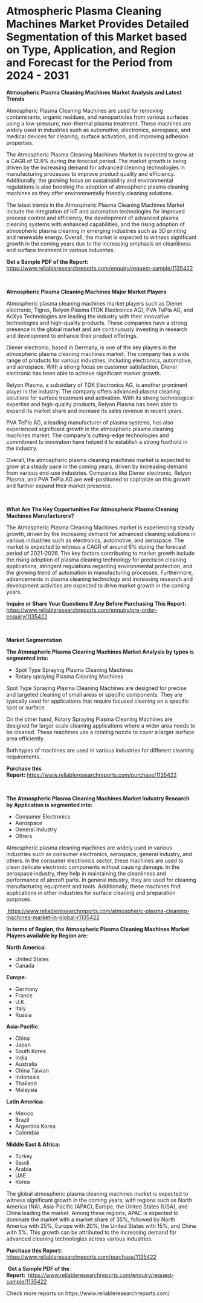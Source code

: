 <p><h1>Atmospheric Plasma Cleaning Machines Market Provides Detailed Segmentation of this Market based on Type, Application, and Region and Forecast for the Period from 2024 - 2031</h1></p><p><strong>Atmospheric Plasma Cleaning Machines Market Analysis and Latest Trends</strong></p>
<p><p>Atmospheric Plasma Cleaning Machines are used for removing contaminants, organic residues, and nanoparticles from various surfaces using a low-pressure, non-thermal plasma treatment. These machines are widely used in industries such as automotive, electronics, aerospace, and medical devices for cleaning, surface activation, and improving adhesion properties.</p><p>The Atmospheric Plasma Cleaning Machines Market is expected to grow at a CAGR of 12.8% during the forecast period. The market growth is being driven by the increasing demand for advanced cleaning technologies in manufacturing processes to improve product quality and efficiency. Additionally, the growing focus on sustainability and environmental regulations is also boosting the adoption of atmospheric plasma cleaning machines as they offer environmentally friendly cleaning solutions.</p><p>The latest trends in the Atmospheric Plasma Cleaning Machines Market include the integration of IoT and automation technologies for improved process control and efficiency, the development of advanced plasma cleaning systems with enhanced capabilities, and the rising adoption of atmospheric plasma cleaning in emerging industries such as 3D printing and renewable energy. Overall, the market is expected to witness significant growth in the coming years due to the increasing emphasis on cleanliness and surface treatment in various industries.</p></p>
<p><strong>Get a Sample PDF of the Report:&nbsp;</strong> <a href="https://www.reliableresearchreports.com/enquiry/request-sample/1135422">https://www.reliableresearchreports.com/enquiry/request-sample/1135422</a></p>
<p>&nbsp;</p>
<p><strong>Atmospheric Plasma Cleaning Machines Major Market Players</strong></p>
<p><p>Atmospheric plasma cleaning machines market players such as Diener electronic, Tigres, Relyon Plasma (TDK Electronics AG), PVA TePla AG, and AcXys Technologies are leading the industry with their innovative technologies and high-quality products. These companies have a strong presence in the global market and are continuously investing in research and development to enhance their product offerings.</p><p>Diener electronic, based in Germany, is one of the key players in the atmospheric plasma cleaning machines market. The company has a wide range of products for various industries, including electronics, automotive, and aerospace. With a strong focus on customer satisfaction, Diener electronic has been able to achieve significant market growth.</p><p>Relyon Plasma, a subsidiary of TDK Electronics AG, is another prominent player in the industry. The company offers advanced plasma cleaning solutions for surface treatment and activation. With its strong technological expertise and high-quality products, Relyon Plasma has been able to expand its market share and increase its sales revenue in recent years.</p><p>PVA TePla AG, a leading manufacturer of plasma systems, has also experienced significant growth in the atmospheric plasma cleaning machines market. The company's cutting-edge technologies and commitment to innovation have helped it to establish a strong foothold in the industry.</p><p>Overall, the atmospheric plasma cleaning machines market is expected to grow at a steady pace in the coming years, driven by increasing demand from various end-use industries. Companies like Diener electronic, Relyon Plasma, and PVA TePla AG are well-positioned to capitalize on this growth and further expand their market presence.</p></p>
<p>&nbsp;</p>
<p><strong>What Are The Key Opportunities For Atmospheric Plasma Cleaning Machines Manufacturers?</strong></p>
<p><p>The Atmospheric Plasma Cleaning Machines market is experiencing steady growth, driven by the increasing demand for advanced cleaning solutions in various industries such as electronics, automotive, and aerospace. The market is expected to witness a CAGR of around 6% during the forecast period of 2021-2026. The key factors contributing to market growth include the rising adoption of plasma cleaning technology for precision cleaning applications, stringent regulations regarding environmental protection, and the growing trend of automation in manufacturing processes. Furthermore, advancements in plasma cleaning technology and increasing research and development activities are expected to drive market growth in the coming years.</p></p>
<p><strong>Inquire or Share Your Questions If Any Before Purchasing This Report:</strong> <a href="https://www.reliableresearchreports.com/enquiry/pre-order-enquiry/1135422">https://www.reliableresearchreports.com/enquiry/pre-order-enquiry/1135422</a></p>
<p>&nbsp;</p>
<p><strong>Market Segmentation</strong></p>
<p><strong>The Atmospheric Plasma Cleaning Machines Market Analysis by types is segmented into:</strong></p>
<p><ul><li>Spot Type Spraying Plasma Cleaning Machines</li><li>Rotary spraying Plasma Cleaning Machines</li></ul></p>
<p><p>Spot Type Spraying Plasma Cleaning Machines are designed for precise and targeted cleaning of small areas or specific components. They are typically used for applications that require focused cleaning on a specific spot or surface.</p><p>On the other hand, Rotary Spraying Plasma Cleaning Machines are designed for larger scale cleaning applications where a wider area needs to be cleaned. These machines use a rotating nozzle to cover a larger surface area efficiently.</p><p>Both types of machines are used in various industries for different cleaning requirements.</p></p>
<p><strong>Purchase this Report:&nbsp;</strong><a href="https://www.reliableresearchreports.com/purchase/1135422">https://www.reliableresearchreports.com/purchase/1135422</a></p>
<p>&nbsp;</p>
<p><strong>The Atmospheric Plasma Cleaning Machines Market Industry Research by Application is segmented into:</strong></p>
<p><ul><li>Consumer Electronics</li><li>Aerospace</li><li>General Industry</li><li>Others</li></ul></p>
<p><p>Atmospheric plasma cleaning machines are widely used in various industries such as consumer electronics, aerospace, general industry, and others. In the consumer electronics sector, these machines are used to clean delicate electronic components without causing damage. In the aerospace industry, they help in maintaining the cleanliness and performance of aircraft parts. In general industry, they are used for cleaning manufacturing equipment and tools. Additionally, these machines find applications in other industries for surface cleaning and preparation purposes.</p></p>
<p><a href="https://www.reliableresearchreports.com/atmospheric-plasma-cleaning-machines-market-in-global-r1135422">&nbsp;https://www.reliableresearchreports.com/atmospheric-plasma-cleaning-machines-market-in-global-r1135422</a></p>
<p><strong>In terms of Region, the Atmospheric Plasma Cleaning Machines Market Players available by Region are:</strong></p>
<p>
    <p> <strong> North America: </strong>
        <ul>
            <li>United States</li>
            <li>Canada</li>
        </ul>
        </p> 
    <p> <strong> Europe: </strong>
        <ul>
            <li>Germany</li>
            <li>France</li>
            <li>U.K.</li>
            <li>Italy</li>
            <li>Russia</li>
        </ul>
        </p> 
    <p> <strong> Asia-Pacific: </strong>
        <ul>
            <li>China</li>
            <li>Japan</li>
            <li>South Korea</li>
            <li>India</li>
            <li>Australia</li>
            <li>China Taiwan</li>
            <li>Indonesia</li>
            <li>Thailand</li>
            <li>Malaysia</li>
        </ul>
        </p> 
    <p> <strong> Latin America: </strong>
        <ul>
            <li>Mexico</li>
            <li>Brazil</li>
            <li>Argentina Korea</li>
            <li>Colombia</li>
        </ul>
        </p> 
    <p> <strong> Middle East & Africa: </strong>
        <ul>
            <li>Turkey</li>
            <li>Saudi</li>
            <li>Arabia</li>
            <li>UAE</li>
            <li>Korea</li>
        </ul>
    </p>
    </p>
<p><p>The global atmospheric plasma cleaning machines market is expected to witness significant growth in the coming years, with regions such as North America (NA), Asia-Pacific (APAC), Europe, the United States (USA), and China leading the market. Among these regions, APAC is expected to dominate the market with a market share of 35%, followed by North America with 25%, Europe with 20%, the United States with 15%, and China with 5%. This growth can be attributed to the increasing demand for advanced cleaning technologies across various industries.</p></p>
<p><strong>Purchase this Report: </strong><a href="https://www.reliableresearchreports.com/purchase/1135422">https://www.reliableresearchreports.com/purchase/1135422</a></p>
<p>&nbsp;<strong>Get a Sample PDF of the Report:&nbsp;&nbsp;</strong><a href="https://www.reliableresearchreports.com/enquiry/request-sample/1135422">https://www.reliableresearchreports.com/enquiry/request-sample/1135422</a></p>
<p><strong></strong></p>
<p>Check more reports on https://www.reliableresearchreports.com/</p>